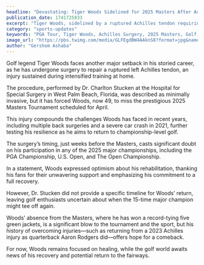 ```yaml
---
headline: "Devastating: Tiger Woods Sidelined for 2025 Masters After Achilles Surgery"
publication_date: 1741725833
excerpt: "Tiger Woods, sidelined by a ruptured Achilles tendon requiring surgery, will miss the 2025 Masters Tournament, jeopardizing his participation in all major golf championships this year as he focuses on a challenging recovery."
category: "sports-updates"
keywords: "PGA Tour, Tiger Woods, Achilles Surgery, 2025 Masters, Golf Injury, Recovery, Major Championships"
image_url: "https://pbs.twimg.com/media/GLFEgdBW4AAknS8?format=jpg&name=medium"
author: "Gershom Ashaba"
---
```


Golf legend Tiger Woods faces another major setback in his storied career, as he has undergone surgery to repair a ruptured left Achilles tendon, an injury sustained during intensified training at home.

The procedure, performed by Dr. Charlton Stucken at the Hospital for Special Surgery in West Palm Beach, Florida, was described as minimally invasive, but it has forced Woods, now 49, to miss the prestigious 2025 Masters Tournament scheduled for April.

This injury compounds the challenges Woods has faced in recent years, including multiple back surgeries and a severe car crash in 2021, further testing his resilience as he aims to return to championship-level golf.

The surgery’s timing, just weeks before the Masters, casts significant doubt on his participation in any of the 2025 major championships, including the PGA Championship, U.S. Open, and The Open Championship.

In a statement, Woods expressed optimism about his rehabilitation, thanking his fans for their unwavering support and emphasizing his commitment to a full recovery.

However, Dr. Stucken did not provide a specific timeline for Woods’ return, leaving golf enthusiasts uncertain about when the 15-time major champion might tee off again.

<section className="tweet1899546714740048029"></section>

Woods’ absence from the Masters, where he has won a record-tying five green jackets, is a significant blow to the tournament and the sport, but his history of overcoming injuries—such as returning from a 2023 Achilles injury as quarterback Aaron Rodgers did—offers hope for a comeback.

For now, Woods remains focused on healing, while the golf world awaits news of his recovery and potential return to the fairways.
